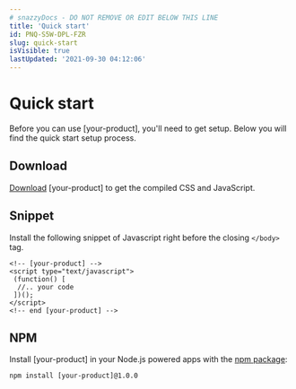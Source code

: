 ```yaml
---
# snazzyDocs - DO NOT REMOVE OR EDIT BELOW THIS LINE
title: 'Quick start'
id: PNQ-S5W-DPL-FZR
slug: quick-start
isVisible: true
lastUpdated: '2021-09-30 04:12:06'
---
```

# Quick start

Before you can use \[your-product\], you'll need to get setup. Below you will find the quick start setup process.

## Download

[Download](https://your-product-domain.com/file.zip) \[your-product\] to get the compiled CSS and JavaScript.

## Snippet

Install the following snippet of Javascript right before the closing `</body>` tag.

```
<!-- [your-product] -->
<script type="text/javascript">
 (function() [
  //.. your code
 ])();
</script>
<!-- end [your-product] -->
```

## NPM

Install \[your-product\] in your Node.js powered apps with the [npm package](https://www.npmjs.com/package/[your-product]):

```
npm install [your-product]@1.0.0
```

</body>